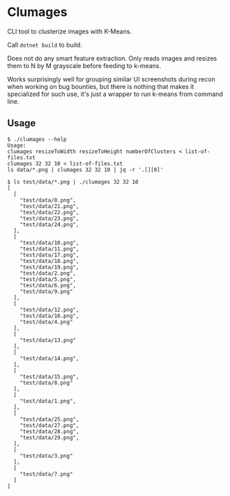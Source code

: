 # Clumages
CLI tool to clusterize images with K-Means.

Call `dotnet build` to build.

Does not do any smart feature extraction. Only reads images and resizes them to N by M grayscale before feeding to k-means.

Works surprisingly well for grouping similar UI screenshots during recon when working on bug bounties,
but there is nothing that makes it specialized for such use, it's just a wrapper to run k-means from command line.

## Usage

```
$ ./clumages --help
Usage:
clumages resizeToWidth resizeToHeight numberOfClusters < list-of-files.txt
clumages 32 32 10 < list-of-files.txt
ls data/*.png | clumages 32 32 10 | jq -r '.[][0]'
```

```
$ ls test/data/*.png | ./clumages 32 32 10
[
  [
    "test/data/0.png",
    "test/data/21.png",
    "test/data/22.png",
    "test/data/23.png",
    "test/data/24.png",
  ],
  [
    "test/data/10.png",
    "test/data/11.png",
    "test/data/17.png",
    "test/data/18.png",
    "test/data/19.png",
    "test/data/2.png",
    "test/data/5.png",
    "test/data/6.png",
    "test/data/9.png"
  ],
  [
    "test/data/12.png",
    "test/data/16.png",
    "test/data/4.png"
  ],
  [
    "test/data/13.png"
  ],
  [
    "test/data/14.png",
  ],
  [
    "test/data/15.png",
    "test/data/8.png"
  ],
  [
    "test/data/1.png",
  ],
  [
    "test/data/25.png",
    "test/data/27.png",
    "test/data/28.png",
    "test/data/29.png",
  ],
  [
    "test/data/3.png"
  ],
  [
    "test/data/7.png"
  ]
]
```
